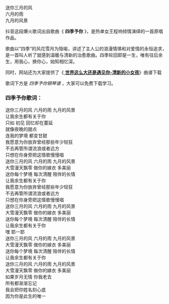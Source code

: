 

送你三月的风  
六月的雨  
九月的风景

抖音这段爆火歌词出自歌曲《 **四季予你** 》，是热单女王程响倾情演绎的一首原唱作品。

歌曲以“四季”的风花雪月为隐喻，讲述了主人公的浪漫情愫和对爱情的永恒追求，是一首叫人听了就感到温暖与清新的治愈歌曲。四季轮回即是一生，唯有往后余生，用我心，换你心，始知相忆深。

同时，网站还为大家提供了《[ **世界这么大还是遇见你-清新的小女孩**](Music-11671-世界这么大还是遇见你-清新的小女孩-抖音神曲.html
"世界这么大还是遇见你-清新的小女孩")》曲谱下载

歌词下方是 _四季予你钢琴谱_ ，大家可以免费下载学习。

### 四季予你歌词：

送你三月的风 六月的雨 九月的风景  
让我余生都有关于你  
只如 初见 回忆却在蔓延  
就像夜晚的甜点  
连我的梦境 都变甘甜  
我愿意为你放弃曾经那些年少轻狂  
不去再管所谓流浪或者远方  
只想在你身旁把这情歌慢慢唱  
送你三月的风 六月的雨 九月的风景  
大雪漫天飘零 做你的嫁衣 多美丽  
送你每个梦境 每次清醒 陪伴的长情  
让我余生都有关于你  
我愿意为你放弃曾经那些年少轻狂  
不去再管所谓流浪或者远方  
只想在你身旁把这情歌慢慢唱  
送你三月的风 六月的雨 九月的风景  
大雪漫天飘零 做你的嫁衣 多美丽  
送你每个梦境 每次清醒 陪伴的长情  
让我余生都有关于你  
嘿 耶一耶  
送你三月的风 六月的雨 九月的风景  
大雪漫天飘零 做你的嫁衣 多美丽  
送你每个梦境 每次清醒 陪伴的长情  
让我余生都有关于你  
送你三月的风 六月的雨 九月的风景  
大雪漫天飘零 做你的嫁衣 多美丽  
如果岁月无情 你我老去  
所有都渐渐忘记  
我会把你姓名刻心底  
因为你是此生的唯一

